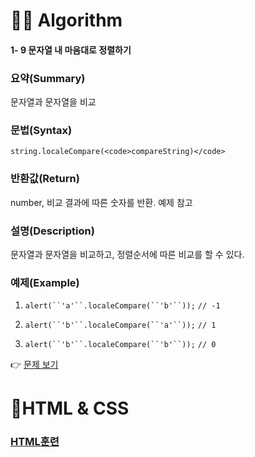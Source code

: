 <h1 id="👩‍💻-algorithm">👩‍💻 Algorithm</h1>
<h4 id="문자열-내-마음대로-정렬하기">1- 9 문자열 내 마음대로 정렬하기</h4>
<h3 id="요약summary">요약(Summary)</h3>
<p>문자열과 문자열을 비교</p>
<h3 id="문법syntax">문법(Syntax)</h3>
<pre><code>string.localeCompare(&lt;code&gt;compareString)&lt;/code&gt;
</code></pre>
<h3 id="반환값return">반환값(Return)</h3>
<p>number, 비교 결과에 따른 숫자를 반환. 예제 참고</p>
<h3 id="설명description">설명(Description)</h3>
<p>문자열과 문자열을 비교하고, 정렬순서에 따른 비교를 할 수 있다.</p>
<h3 id="예제example">예제(Example)</h3>
<ol>
<li>
<p><code>alert(``'a'``.localeCompare(``'b'``));</code> <code>// -1</code></p>
</li>
<li>
<p><code>alert(``'b'``.localeCompare(``'a'``));</code> <code>// 1</code></p>
</li>
<li>
<p><code>alert(``'b'``.localeCompare(``'b'``));</code> <code>// 0</code></p>
</li>
</ol>
<p>👉 <a href="https://github.com/gay0ung/Algorithm/blob/master/PROGRAMMERS/LEVEL_01/09_%EB%AC%B8%EC%9E%90%EC%97%B4%20%EB%82%B4%20%EB%A7%88%EC%9D%8C%EB%8C%80%EB%A1%9C%20%EC%A0%95%EB%A0%AC%ED%95%98%EA%B8%B0.md">문제 보기</a></p>
<h1 id="👾html--css">👾HTML &amp; CSS</h1>
<h3 id="html훈련"><a href="https://github.com/gay0ung/TIL_note/blob/master/HTML&amp;CSS_%EA%B9%80%EB%B2%84%EA%B7%B8/THEORY/03_HTML%EC%8B%A4%EC%A0%84.md">HTML훈련</a></h3>

